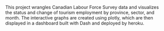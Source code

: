 This project wrangles Canadian Labour Force Survey data and visualizes the status and change of tourism employment by province, sector, and month. The interactive graphs are created using plotly, which are then displayed in a dashboard built with Dash and deployed by heroku. 
